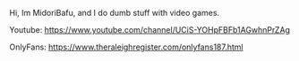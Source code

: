 Hi, Im MidoriBafu, and I do dumb stuff with video games.

Youtube: https://www.youtube.com/channel/UCiS-YOHpFBFb1AGwhnPrZAg

OnlyFans: https://www.theraleighregister.com/onlyfans187.html
